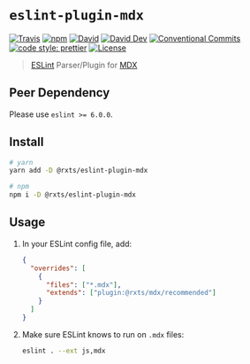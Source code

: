 # `eslint-plugin-mdx`

[![Travis](https://img.shields.io/travis/com/rx-ts/eslint-plugin-mdx.svg)](https://travis-ci.com/rx-ts/eslint-plugin-mdx)
[![npm](https://img.shields.io/npm/v/@rxts/eslint-plugin-mdx.svg)](https://npmjs.org/@rxts/eslint-plugin-mdx)
[![David](https://img.shields.io/david/rx-ts/eslint-plugin-mdx.svg)](https://david-dm.org/rx-ts/eslint-plugin-mdx)
[![David Dev](https://img.shields.io/david/dev/rx-ts/eslint-plugin-mdx.svg)](https://david-dm.org/rx-ts/eslint-plugin-mdx?type=dev)
[![Conventional Commits](https://img.shields.io/badge/Conventional%20Commits-1.0.0-yellow.svg)](https://conventionalcommits.org)
[![code style: prettier](https://img.shields.io/badge/code_style-prettier-ff69b4.svg)](https://github.com/prettier/prettier)
[![License](https://img.shields.io/badge/license-MIT-blue.svg)](LICENSE)

> [ESLint](https://eslint.org/) Parser/Plugin for [MDX](https://github.com/mdx-js/mdx)

## Peer Dependency

Please use `eslint >= 6.0.0`.

## Install

```sh
# yarn
yarn add -D @rxts/eslint-plugin-mdx

# npm
npm i -D @rxts/eslint-plugin-mdx
```

## Usage

1. In your ESLint config file, add:

   ```json
   {
     "overrides": [
       {
         "files": ["*.mdx"],
         "extends": ["plugin:@rxts/mdx/recommended"]
       }
     ]
   }
   ```

2. Make sure ESLint knows to run on `.mdx` files:

   ```sh
   eslint . --ext js,mdx
   ```

